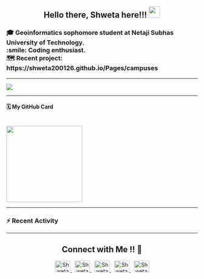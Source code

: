 <!-- Hi there 👋-->

<!--
**Shweta200126/Shweta200126** is a ✨ _special_ ✨ repository because its `README.md` (this file) appears on your GitHub profile.

Here are some ideas to get you started:

- 🔭 I’m currently working on ...
 -🌱 I’m currently learning UI/UX from Zuri Training and APIs from Youtube.
- 👯 I’m looking to collaborate on ...
- 🤔  I’m looking for help with ...
- 💬 Ask me about ...
- 📫 How to reach me: ...
- 😄 Pronouns: She/her
- ⚡ Fun fact: ...
1. 🗣 Commented on [#128](https://github.com/mgreiler/se-unlocked/issues/128) in [mgreiler/se-unlocked](https://github.com/mgreiler/se-unlocked)
2. 🗣 Commented on [#128](https://github.com/mgreiler/se-unlocked/issues/128) in [mgreiler/se-unlocked](https://github.com/mgreiler/se-unlocked)
3. 💪 Opened PR [#128](https://github.com/mgreiler/se-unlocked/pull/128) in [mgreiler/se-unlocked](https://github.com/mgreiler/se-unlocked)
4. 🗣 Commented on [#119](https://github.com/mgreiler/se-unlocked/issues/119) in [mgreiler/se-unlocked](https://github.com/mgreiler/se-unlocked)
5. 💪 Opened PR [#206](https://github.com/appwrite/awesome-appwrite/pull/206) in [appwrite/awesome-appwrite](https://github.com/appwrite/awesome-appwrite)
-->
<h2 align="center">Hello there, Shweta here!!! <img src="https://raw.githubusercontent.com/MartinHeinz/MartinHeinz/master/wave.gif" width="30px"></h2>

<h3>
 🎓 Geoinformatics sophomore student at Netaji Subhas University of Technology.
 <br>:smile: Coding enthusiast.
 <br> 🗺️ Recent project: https://shweta200126.github.io/Pages/campuses
 
</h3>
<hr></hr>
<img src="https://activity-graph.herokuapp.com/graph?username=shweta200126&theme=dracula&bg_color=00000000&color=878787&line=2f80ed&point=808080&area=true&hide_border=true">
<hr></hr>

#### 🗓 My GitHub Card
<br>
<img src="https://github-readme-stats.vercel.app/api?username=shweta200126&show_icons=true&theme=default&bg_color=ffffff00&text_color=808080&hide_border=true" height=200>
<hr></hr>

### :zap: Recent Activity
<!--START_SECTION:activity-->

<!--END_SECTION:activity-->

<hr></hr>
<h2 align="center">Connect with Me !! 🤝</h2> 

<p align="center">
<a href="https://github.com/Shweta200126" target="_blank">
<img src="https://raw.githubusercontent.com/gilbarbara/logos/f4c8e8b933aa80ce83b6d6d387e016bf4cb4e376/logos/github-icon.svg" alt="Shweta R. Anand | GitHub" style="margin-bottom: 5px;" width=40 height=30 />
</a>
 &nbsp
<a href="https://www.linkedin.com/in/shweta-ranjan-anand-a3246b203/" target="_blank">
<img alt="Shweta R. Anand | LinkedIn" src="https://raw.githubusercontent.com/rahuldkjain/github-profile-readme-generator/master/src/images/icons/Social/linked-in-alt.svg" width=40 height=30/>
</a>
 &nbsp
<a href="https://twitter.com/Shweta200126" target="_blank">
<img src="https://raw.githubusercontent.com/rahuldkjain/github-profile-readme-generator/master/src/images/icons/Social/twitter.svg" alt="Shweta R. Anand | Twitter" style="margin-bottom: 5px;" width=40 height=30 />
</a>
 &nbsp
<a href="https://www.facebook.com/shweta.ranjananand/" target="_blank">
<img alt="Shweta R. Anand | Facebook" src="https://raw.githubusercontent.com/rahuldkjain/github-profile-readme-generator/master/src/images/icons/Social/facebook.svg" width=40 height=30/>
</a>
 &nbsp
<a href="mailto:anand26shweta@gmail.com">
 <img alt="Shweta R. Anand | Gmail" src="https://raw.githubusercontent.com/gilbarbara/logos/f4c8e8b933aa80ce83b6d6d387e016bf4cb4e376/logos/google-gmail.svg" width=40 height=30 />
</a>
</p>

